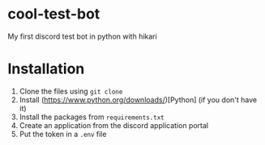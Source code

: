 # cool-test-bot
My first discord test bot in python with hikari

# Installation
1. Clone the files using `git clone`
2. Install (https://www.python.org/downloads/)[Python] (if you don't have it)
3. Install the packages from `requirements.txt`
4. Create an application from the discord application portal
5. Put the token in a `.env` file
